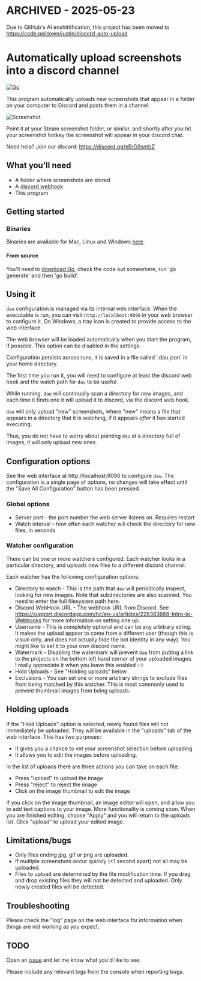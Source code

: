# ARCHIVED - 2025-05-23

Due to GitHub's AI enshittification, this project has been moved to https://code.ppl.town/justin/discord-auto-upload

# Automatically upload screenshots into a discord channel

[![Go](https://github.com/tardisx/discord-auto-upload/actions/workflows/go.yml/badge.svg)](https://github.com/tardisx/discord-auto-upload/actions/workflows/go.yml)

This program automatically uploads new screenshots that appear in a folder on your computer to Discord and posts them in a channel:

![Screenshot](http://i.imgur.com/QPS9V6f.jpg)

Point it at your Steam screenshot folder, or similar, and shortly after you hit your screenshot hotkey the screenshot will appear in your discord chat.

Need help? Join our discord: https://discord.gg/eErG9sntbZ

## What you'll need

* A folder where screenshots are stored
* A [discord webhook](https://support.discordapp.com/hc/en-us/articles/228383668-Intro-to-Webhooks)
* This program

## Getting started

### Binaries

Binaries are available for Mac, Linux and Windows [here](https://github.com/tardisx/discord-auto-upload/releases/latest).

#### From source

You'll need to [download Go](https://golang.org/dl/), check the code out somewhere, run 'go generate' and then 'go build'.

## Using it

`dau` configuration is managed via its internal web interface. When the executable is run, you can visit
`http://localhost:9090` in your web browser to configure it. On Windows, a tray icon is created to provide
access to the web interface.

The web browser will be loaded automatically when you start the program, if possible. This option can be
disabled in the settings.

Configuration persists across runs, it is saved in a file called '.dau.json' in your home directory.

The first time you run it, you will need to configure at least the discord web hook and the watch path for
`dau` to be useful.

While running, `dau` will continually scan a directory for new images, and each time it finds one it will upload it to discord, via the discord web hook.

`dau` will only upload "new" screenshots, where "new" means a file that appears in a directory that it is watching, if it appears *after* it has started executing.

Thus, you do not have to worry about pointing `dau` at a directory full of images, it will only upload new ones.

## Configuration options

See the web interface at http://localhost:9090 to configure `dau`. The configuration is a single page of options,
no changes will take effect until the "Save All Configuration" button has been pressed.

### Global options

* Server port - the port number the web server listens on. Requires restart
* Watch interval - how often each watcher will check the directory for new files, in seconds

### Watcher configuration

There can be one or more watchers configured. Each watcher looks in a particular directory,
and uploads new files to a different discord channel.

Each watcher has the following configuration options:

* Directory to watch - This is the path that `dau` will periodically inspect, looking for new images.
Note that subdirectories are also scanned. You need to enter the full filesystem path here.
* Discord WebHook URL - The webhook URL from Discord. See https://support.discordapp.com/hc/en-us/articles/228383668-Intro-to-Webhooks for more information on setting one up.
* Username - This is completely optional and can be any arbitrary string. It makes the upload
appear to come from a different user (though this is visual only, and does not
actually hide the bot identity in any way). You might like to set it to your own
discord name.
* Watermark - Disabling the watermark will prevent `dau` from putting a link to the projects
on the bottom left hand corner of your uploaded images. I really appreciate it when you leave this enabled :-)
* Hold Uploads - See "Holding uploads" below
* Exclusions - You can set one or more arbitrary strings to exclude files from being matched by this watcher.
This is most commonly used to prevent thumbnail images from being uploads.

## Holding uploads

If the "Hold Uploads" option is selected, newly found files will not immediately be uploaded. They will be available
in the "uploads" tab of the web interface. This has two purposes:

* It gives you a chance to vet your screenshot selection before uploading
* It allows you to edit the images before uploading.

In the list of uploads there are three actions you can take on each file:

* Press "upload" to upload the image
* Press "reject" to reject the image
* Click on the image thumbnail to edit the image

If you click on the image thumbnail, an image editor will open, and allow you to add text captions to your image.
More functionality is coming soon. When you are finished editing, choose "Apply" and you will return to the uploads
list. Click "upload" to upload your edited image.

## Limitations/bugs

* Only files ending jpg, gif or png are uploaded.
* If multiple screenshots occur quickly (<1 second apart) not all may be uploaded.
* Files to upload are determined by the file modification time. If you drag and drop existing files they will
  not be detected and uploaded. Only newly created files will be detected.

## Troubleshooting

Please check the "log" page on the web interface for information when things are
not working as you expect.

## TODO

Open an [issue](https://github.com/tardisx/discord-auto-upload/issues/new) and let me know what you'd like to see.

Please include any relevant logs from the console when reporting bugs.
